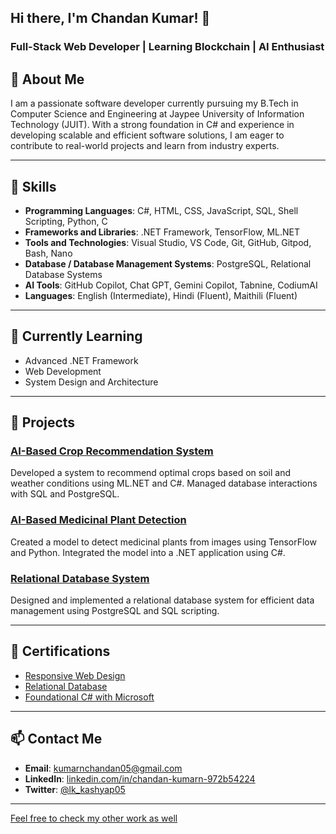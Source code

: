 ## Hi there, I'm Chandan Kumar! 👋

### Full-Stack Web Developer | Learning Blockchain | AI Enthusiast

## 🚀 About Me

I am a passionate software developer currently pursuing my B.Tech in Computer Science and Engineering at Jaypee University of Information Technology (JUIT). With a strong foundation in C# and experience in developing scalable and efficient software solutions, I am eager to contribute to real-world projects and learn from industry experts.

---

## 🔧 Skills

- **Programming Languages**: C#, HTML, CSS, JavaScript, SQL, Shell Scripting, Python, C
- **Frameworks and Libraries**: .NET Framework, TensorFlow, ML.NET
- **Tools and Technologies**: Visual Studio, VS Code, Git, GitHub, Gitpod, Bash, Nano
- **Database / Database Management Systems**: PostgreSQL, Relational Database Systems
- **AI Tools**: GitHub Copilot, Chat GPT, Gemini Copilot, Tabnine, CodiumAI
- **Languages**: English (Intermediate), Hindi (Fluent), Maithili (Fluent)

---

## 🌱 Currently Learning

- Advanced .NET Framework
- Web Development
- System Design and Architecture

---

## 📂 Projects

### [AI-Based Crop Recommendation System](https://github.com/KudaChan/Portfolio/tree/main/AI_ML_DS/Crop-Recommendation-Project)
Developed a system to recommend optimal crops based on soil and weather conditions using ML.NET and C#. Managed database interactions with SQL and PostgreSQL.

### [AI-Based Medicinal Plant Detection](https://github.com/KudaChan/Portfolio/tree/main/AI_ML_DS/Minor_Project_Ai_Plant_Recognition)
Created a model to detect medicinal plants from images using TensorFlow and Python. Integrated the model into a .NET application using C#.

### [Relational Database System](https://github.com/KudaChan/Portfolio/tree/main/RDBMS_BASH)
Designed and implemented a relational database system for efficient data management using PostgreSQL and SQL scripting.

---

## 📜 Certifications

- [Responsive Web Design](https://www.freecodecamp.org/certification/fcc0726e177-6941-40b9-b159-05ee056fc40f/responsive-web-design)
- [Relational Database](https://www.freecodecamp.org/certification/fcc0726e177-6941-40b9-b159-05ee056fc40f/relational-database-v8)
- [Foundational C# with Microsoft](https://www.freecodecamp.org/certification/fcc0726e177-6941-40b9-b159-05ee056fc40f/foundational-c-sharp-with-microsoft)

---

## 📫 Contact Me

- **Email**: kumarnchandan05@gmail.com
- **LinkedIn**: [linkedin.com/in/chandan-kumarn-972b54224](https://www.linkedin.com/in/chandan-kumarn-972b54224/)
- **Twitter**: [@lk_kashyap05](https://twitter.com/lk_kashyap05)

---

[Feel free to check my other work as well](https://github.com/KudaChan?tab=repositories)
